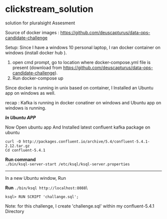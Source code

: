 # clickstream_solution
solution for pluralsight Assesment

Source of docker images : https://github.com/deuscapturus/data-ops-candidate-challenge

Setup: Since I have a windows 10 personal laptop, I ran docker container on windows (install docker hub ).

1. open cmd prompt, go to location where docker-compose.yml file is present (download from https://github.com/deuscapturus/data-ops-candidate-challenge). 
2. Run docker-compose up

Since docker is running in unix based on container, I Installed an Ubuntu app on windows as well.

recap : Kafka is running in docker conatiner on windows and Ubuntu app on windows is running.

***In Ubuntu APP***

Now Open ubuntu app And Installed latest confluent kafka package on ubuntu

`curl -O http://packages.confluent.io/archive/5.4/confluent-5.4.1-2.12.tar.gz`\
`Cd confluent-5.4.1`

**Run command**\
`./bin/ksql-server-start /etc/ksql/ksql-server.properties`

---

In a new Ubuntu window, Run

**Run** 
`./bin/ksql http://localhost:8088`\

`ksql> RUN SCRIPT 'challange.sql';`

Note: for this challenge, I create 'challenge.sql' within my confluent-5.4.1 Directory




